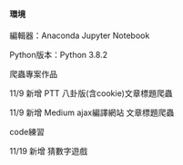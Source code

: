 #### 環境

編輯器：Anaconda Jupyter Notebook

Python版本：Python 3.8.2


爬蟲專案作品


11/9 新增 PTT 八卦版(含cookie)文章標題爬蟲


11/9 新增 Medium ajax編譯網站 文章標題爬蟲

code練習


11/19 新增 猜數字遊戲
